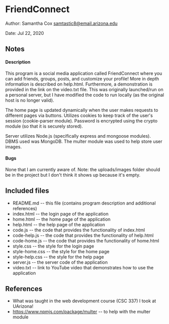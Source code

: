# FriendConnect

Author: Samantha Cox [samtastic8@email.arizona.edu](mailto:samtastic8@email.arizona.edu)

Date: Jul 22, 2020

## Notes

#### Description

This program is a social media application called FriendConnect where you can add friends, groups, posts, and customize your profile! More in depth information is described on help.html. Furthermore, a demonstration is provided in the link on the video.txt file. This was originally launched/run on a personal server, but I have modified the code to run locally (as the original host is no longer valid).

The home page is updated dynamically when the user makes requests to different pages via buttons. Utilizes cookies to keep track of the user's session (cookie-parser module). Password is encrypted using the crypto module (so that it is securely stored).

Server utilizes Node.js (specifically express and mongoose modules). DBMS used was MongoDB. The multer module was used to help store user images.

#### Bugs

None that I am currently aware of. Note: the uploads/images folder should be in the project but I don't think it shows up because it's empty.

## Included files

* README.md -- this file (contains program description and additional references)
* index.html -- the login page of the application 
* home.html -- the home page of the application
* help.html -- the help page of the application
* code.js -- the code that provides the functionality of index.html
* code-help.js -- the code that provides the functionality of help.html
* code-home.js -- the code that provides the functionality of home.html
* style.css -- the style for the login page
* style-home.css -- the style for the home page
* style-help.css -- the style for the help page
* server.js -- the server code of the application
* video.txt -- link to YouTube video that demonstrates how to use the application

## References
* What was taught in the web development course (CSC 337) I took at UArizona!
* https://www.npmjs.com/package/multer -- to help with the multer module
